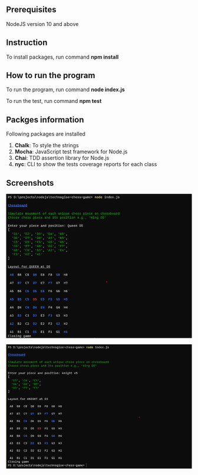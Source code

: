 ## Prerequisites ##
NodeJS version 10 and above

## Instruction ##
To install packages, run command **npm install**

## How to run the program ##

To run the program, run command **node index.js**

To run the test, run command **npm test**

## Packges information ##
Following packages are installed

1. **Chalk**: To style the strings
2. **Mocha**: JavaScript test framework for Node.js
3. **Chai**: TDD assertion library for Node.js
4. **nyc**: CLI to show the tests coverage reports for each class

## Screenshots ##
<p>
    <img src="https://github.com/sambhaji9/technogise-chess-game/blob/master/screenshots/1.png"/>
</p>


<p>
    <img src="https://github.com/sambhaji9/technogise-chess-game/blob/master/screenshots/2.png"/>
</p>